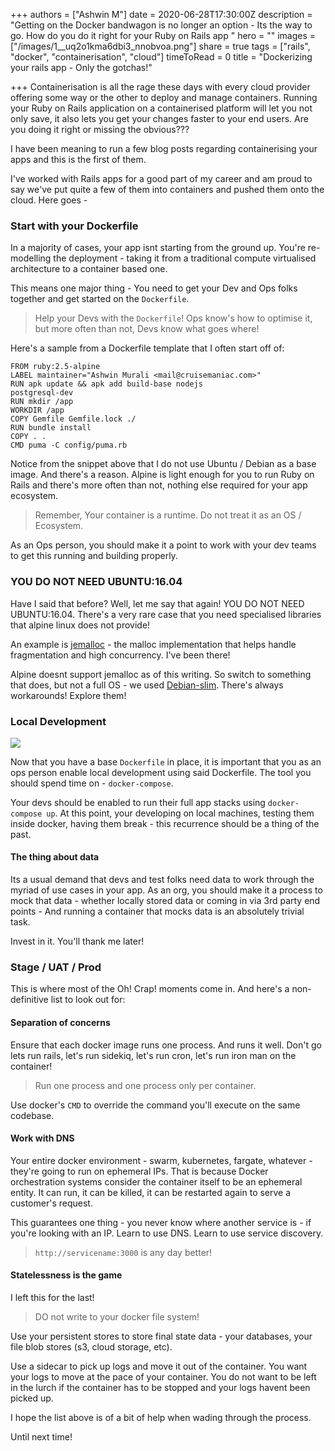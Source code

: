 +++
authors = ["Ashwin M"]
date = 2020-06-28T17:30:00Z
description = "Getting on the Docker bandwagon is no longer an option - Its the way to go. How do you do it right for your Ruby on Rails app "
hero = ""
images = ["/images/1__uq2o1kma6dbi3_nnobvoa.png"]
share = true
tags = ["rails", "docker", "containerisation", "cloud"]
timeToRead = 0
title = "Dockerizing your rails app - Only the gotchas!"

+++
Containerisation is all the rage these days with every cloud provider offering some way or the other to deploy and manage containers. Running your Ruby on Rails application on a containerised platform will let you not only save, it also lets you get your changes faster to your end users. Are you doing it right or missing the obvious??? <!--more-->

I have been meaning to run a few blog posts regarding containerising your apps and this is the first of them.

I've worked with Rails apps for a good part of my career and am proud to say we've put quite a few of them into containers and pushed them onto the cloud. Here goes -

### Start with your Dockerfile

In a majority of cases, your app isnt starting from the ground up. You're re-modelling the deployment - taking it from a traditional compute virtualised architecture to a container based one.

This means one major thing - You need to get your Dev and Ops folks together and get started on the `Dockerfile`.

> Help your Devs with the `Dockerfile`! Ops know's how to optimise it, but more often than not, Devs know what goes where!

Here's a sample from a Dockerfile template that I often start off of:

    FROM ruby:2.5-alpine
    LABEL maintainer="Ashwin Murali <mail@cruisemaniac.com>"
    RUN apk update && apk add build-base nodejs
    postgresql-dev
    RUN mkdir /app
    WORKDIR /app
    COPY Gemfile Gemfile.lock ./
    RUN bundle install
    COPY . .
    CMD puma -C config/puma.rb

Notice from the snippet above that I do not use Ubuntu / Debian as a base image. And there's a reason. Alpine is light enough for you to run Ruby on Rails and there's more often than not, nothing else required for your app ecosystem.

> Remember, Your container is a runtime. Do not treat it as an OS / Ecosystem.

As an Ops person, you should make it a point to work with your dev teams to get this running and building properly.

### YOU DO NOT NEED UBUNTU:16.04

Have I said that before? Well, let me say that again! YOU DO NOT NEED UBUNTU:16.04. There's a very rare case that you need specialised libraries that alpine linux does not provide!

An example is [jemalloc](https://github.com/jemalloc/jemalloc "jemalloc") - the malloc implementation that helps handle fragmentation and high concurrency. I've been there!

Alpine doesnt support jemalloc as of this writing. So switch to something that does, but not a full OS - we used [Debian-slim](https://hub.docker.com/layers/debian/library/debian/buster-slim/images/sha256-7c459309b9a5ec1683ef3b137f39ce5888f5ad0384e488ad73c94e0243bc77d4?context=explore "Debian Buster Slim"). There's always workarounds! Explore them!

### Local Development

![](/images/dev-it-works.jpg#center)

Now that you have a base `Dockerfile` in place, it is important that you as an ops person enable local development using said Dockerfile. The tool you should spend time on - `docker-compose`.

Your devs should be enabled to run their full app stacks using `docker-compose up`. At this point, your developing on local machines, testing them inside docker, having them break - this recurrence should be a thing of the past.

#### The thing about data

Its a usual demand that devs and test folks need data to work through the myriad of use cases in your app. As an org, you should make it a process to mock that data - whether locally stored data or coming in via 3rd party end points - And running a container that mocks data is an absolutely trivial task.

Invest in it. You'll thank me later!

### Stage / UAT / Prod

This is where most of the Oh! Crap! moments come in. And here's a non-definitive list to look out for:

#### Separation of concerns

Ensure that each docker image runs one process. And runs it well. Don't go lets run rails, let's run sidekiq, let's run cron, let's run iron man on the container!

> Run one process and one process only per container.

Use docker's `CMD` to override the command you'll execute on the same codebase.

#### Work with DNS

Your entire docker environment - swarm, kubernetes, fargate, whatever - they're going to run on ephemeral IPs. That is because Docker orchestration systems consider the container itself to be an ephemeral entity. It can run, it can be killed, it can be restarted again to serve a customer's request.

This guarantees one thing - you never know where another service is - if you're looking with an IP. Learn to use DNS. Learn to use service discovery.

> `http://servicename:3000` is any day better!

#### Statelessness is the game

I left this for the last!

> DO not write to your docker file system!

Use your persistent stores to store final state data - your databases, your file blob stores (s3, cloud storage, etc).

Use a sidecar to pick up logs and move it out of the container. You want your logs to move at the pace of your container. You do not want to be left in the lurch if the container has to be stopped and your logs havent been picked up.

I hope the list above is of a bit of help when wading through the process.

Until next time!